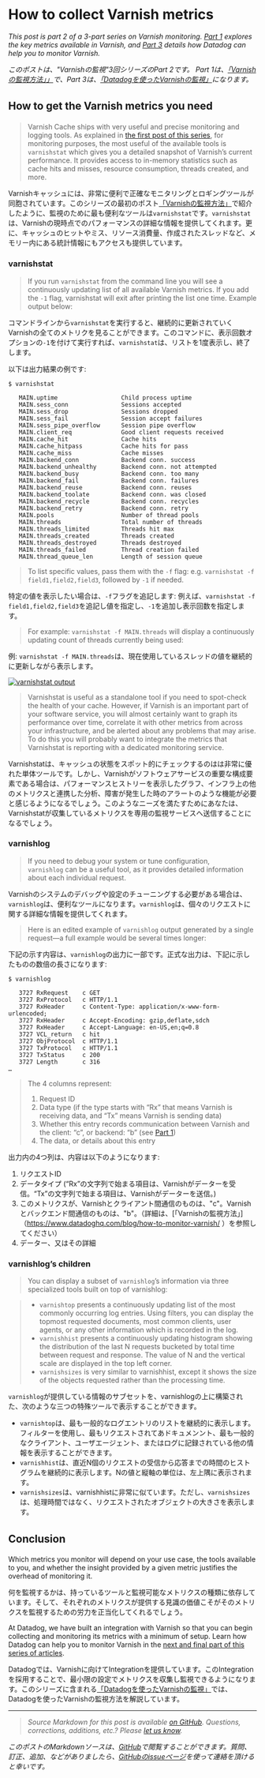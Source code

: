 # How to collect Varnish metrics

*This post is part 2 of a 3-part series on Varnish monitoring. [Part 1](https://www.datadoghq.com/blog/how-to-monitor-varnish/) explores the key metrics available in Varnish, and [Part 3](https://www.datadoghq.com/blog/monitor-varnish-using-datadog/) details how Datadog can help you to monitor Varnish.*

*このポストは、"Varnishの監視"3回シリーズのPart 2です。 Part 1は、[「Varnishの監視方法」」](https://www.datadoghq.com/blog/how-to-monitor-varnish/)で、Part 3は、[「Datadogを使ったVarnishの監視」](https://www.datadoghq.com/blog/monitor-varnish-using-datadog/)になります。*

## <span style="line-height: 1.5;">How to get the Varnish metrics you need</span>

> Varnish Cache ships with very useful and precise monitoring and logging tools. As explained in [the first post of this series](https://www.datadoghq.com/blog/how-to-monitor-varnish/), for monitoring purposes, the most useful of the available tools is `varnishstat` which gives you a detailed snapshot of Varnish’s current performance. It provides access to in-memory statistics such as cache hits and misses, resource consumption, threads created, and more.

Varnishキャッシュには、非常に便利で正確なモニタリングとロギングツールが同胞されています。このシリーズの最初のポスト[「Varnishの監視方法」](https://www.datadoghq.com/blog/how-to-monitor-varnish/)で紹介したように、監視のために最も便利なツールは`varnishstat`です。`varnishstat`は、Varnishの現時点でのパフォーマンスの詳細な情報を提供してくれます。更に、キャッシュのヒットやミス、リソース消費量、作成されたスレッドなど、メモリー内にある統計情報にもアクセスも提供しています。

### varnishstat

> If you run `varnishstat` from the command line you will see a continuously updating list of all available Varnish metrics. If you add the `-1` flag, varnishstat will exit after printing the list one time. Example output below:

コマンドラインから`varnishstat`を実行すると、継続的に更新されていくVarnishの全てのメトリクを見ることができます。このコマンドに、表示回数オプションの`-1`を付けて実行すれば、`varnishstat`は、リストを1度表示し、終了します。

以下は出力結果の例です:

```
$ varnishstat

   MAIN.uptime                  Child process uptime
   MAIN.sess_conn               Sessions accepted
   MAIN.sess_drop               Sessions dropped
   MAIN.sess_fail               Session accept failures
   MAIN.sess_pipe_overflow      Session pipe overflow
   MAIN.client_req              Good client requests received
   MAIN.cache_hit               Cache hits
   MAIN.cache_hitpass           Cache hits for pass
   MAIN.cache_miss              Cache misses
   MAIN.backend_conn            Backend conn. success
   MAIN.backend_unhealthy       Backend conn. not attempted
   MAIN.backend_busy            Backend conn. too many
   MAIN.backend_fail            Backend conn. failures
   MAIN.backend_reuse           Backend conn. reuses
   MAIN.backend_toolate         Backend conn. was closed
   MAIN.backend_recycle         Backend conn. recycles
   MAIN.backend_retry           Backend conn. retry
   MAIN.pools                   Number of thread pools
   MAIN.threads                 Total number of threads
   MAIN.threads_limited         Threads hit max
   MAIN.threads_created         Threads created
   MAIN.threads_destroyed       Threads destroyed
   MAIN.threads_failed          Thread creation failed
   MAIN.thread_queue_len        Length of session queue
```

> To list specific values, pass them with the `-f` flag: e.g. `varnishstat -f field1,field2,field3`, followed by `-1` if needed.

特定の値を表示したい場合は、`-f`フラグを追記します: 例えば、`varnishstat -f field1,field2,field3`を追記し値を指定し、`-1`を追加し表示回数を指定します。

> For example: `varnishstat -f MAIN.threads` will display a continuously updating count of threads currently being used:

例: `varnishstat -f MAIN.threads`は、現在使用しているスレッドの値を継続的に更新しながら表示します。

 [![varnishstat output](https://d33tyra1llx9zy.cloudfront.net/blog/images/2015-07-varnish/2-01.png)](https://d33tyra1llx9zy.cloudfront.net/blog/images/2015-07-varnish/2-01.png)

> Varnishstat is useful as a standalone tool if you need to spot-check the health of your cache. However, if Varnish is an important part of your software service, you will almost certainly want to graph its performance over time, correlate it with other metrics from across your infrastructure, and be alerted about any problems that may arise. To do this you will probably want to integrate the metrics that Varnishstat is reporting with a dedicated monitoring service.

Varnishstatは、キャッシュの状態をスポット的にチェックするのはは非常に優れた単体ツールです。しかし、Varnishがソフトウェアサービスの重要な構成要素である場合は、パフォーマンスヒストリーを表示したグラフ、インフラ上の他のメトリクスと連携した分析、障害が発生した時のアラートのような機能が必要と感じるようになるでしょう。このようなニーズを満たすためにあなたは、Varnishstatが収集しているメトリクスを専用の監視サービスへ送信することになるでしょう。

### varnishlog

> If you need to debug your system or tune configuration, `varnishlog` can be a useful tool, as it provides detailed information about each individual request.

Varnishのシステムのデバッグや設定のチューニングする必要がある場合は、`varnishlog`は、便利なツールになります。`varnishlog`は、個々のリクエストに関する詳細な情報を提供してくれます。

> Here is an edited example of `varnishlog` output generated by a single request—a full example would be several times longer:

下記の示す内容は、`varnishlog`の出力に一部です。正式な出力は、下記に示したものの数倍の長さになります:

```
$ varnishlog

   3727 RxRequest    c GET
   3727 RxProtocol   c HTTP/1.1
   3727 RxHeader     c Content-Type: application/x-www-form-urlencoded;
   3727 RxHeader     c Accept-Encoding: gzip,deflate,sdch
   3727 RxHeader     c Accept-Language: en-US,en;q=0.8
   3727 VCL_return   c hit
   3727 ObjProtocol  c HTTP/1.1
   3727 TxProtocol   c HTTP/1.1
   3727 TxStatus     c 200
   3727 Length       c 316
…
```

> The 4 columns represent:
> 1.  Request ID
> 2.  Data type (if the type starts with “Rx” that means Varnish is receiving data, and “Tx” means Varnish is sending data)
> 3.  Whether this entry records communication between Varnish and the client: “c”, or backend: “b” (see [Part 1](https://www.datadoghq.com/blog/how-to-monitor-varnish/))
> 4.  The data, or details about this entry

出力内の4つ列は、内容は以下のようになります:

1. リクエストID
2. データタイプ (“Rx”の文字列で始まる項目は、Varnishがデーターを受信。“Tx”の文字列で始まる項目は、Varnishがデーターを送信。)
3. このメトリクスが、Varnishとクライアント間通信のものは、"c"。Varnishとバックエンド間通信のものは、"b"。（詳細は、[「Varnishの監視方法」]（https://www.datadoghq.com/blog/how-to-monitor-varnish/ ）を参照してください）
4. データー、又はその詳細

### varnishlog’s children

> You can display a subset of `varnishlog`’s information via three specialized tools built on top of varnishlog:

> - `varnishtop` presents a continuously updating list of the most commonly occurring log entries. Using filters, you can display the topmost requested documents, most common clients, user agents, or any other information which is recorded in the log.
> - `varnishhist` presents a continuously updating histogram showing the distribution of the last N requests bucketed by total time between request and response. The value of N and the vertical scale are displayed in the top left corner.
> - `varnishsizes` is very similar to varnishhist, except it shows the size of the objects requested rather than the processing time.

`varnishlog`が提供している情報のサブセットを、varnishlogの上に構築された、次のような三つの特殊ツールで表示することができます。

- `varnishtop`は、最も一般的なログエントリのリストを継続的に表示します。フィルターを使用し、最もリクエストされてあドキュメンント、最も一般的なクライアント、ユーザエージェント、またはログに記録されている他の情報を表示することができます。
- `varnishhist`は、直近N個のリクエストの受信から応答までの時間のヒストグラムを継続的に表示します。Nの値と縦軸の単位は、左上隅に表示されます。
- `varnishsizes`は、varnishhistに非常に似ています。ただし、`varnishsizes`は、処理時間ではなく、リクエストされたオブジェクトの大きさを表示します。

## <span style="line-height: 1.5;">Conclusion</span>

Which metrics you monitor will depend on your use case, the tools available to you, and whether the insight provided by a given metric justifies the overhead of monitoring it.


何を監視するかは、持っているツールと監視可能なメトリクスの種類に依存しています。そして、それぞれのメトリクスが提供する見識の価値こそがそのメトリクスを監視するための労力を正当化してくれるでしょう。

At Datadog, we have built an integration with Varnish so that you can begin collecting and monitoring its metrics with a minimum of setup. Learn how Datadog can help you to monitor Varnish in the [next and final part of this series of articles](https://www.datadoghq.com/blog/monitor-varnish-using-datadog/).

Datadogでは、Varnishに向けてIntegrationを提供しています。このIntegrationを採用することで、最小限の設定でメトリクスを収集し監視できるようになります。このシリーズに含まれる[「Datadogを使ったVarnishの監視」](https://www.datadoghq.com/blog/monitor-varnish-using-datadog/)では、Datadogを使ったVarnishの監視方法を解説しています。

------------------------------------------------------------------------

> *Source Markdown for this post is available [on GitHub](https://github.com/DataDog/the-monitor/blob/master/varnish/how_to_collect_varnish_metrics.md). Questions, corrections, additions, etc.? Please [let us know](https://github.com/DataDog/the-monitor/issues).*

*このポストのMarkdownソースは、[GitHub](https://github.com/DataDog/the-monitor/blob/master/varnish/how_to_collect_varnish_metrics.md)で閲覧することができます。質問、訂正、追加、などがありましたら、[GitHubのissueページ](https://github.com/DataDog/the-monitor/issues)を使って連絡を頂けると幸いです。*
